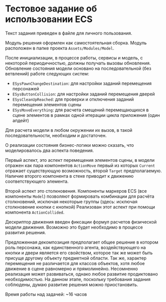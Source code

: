 # Тестовое задание об использовании ECS

Текст задания приведен в файле для личного пользования.

Модуль решения оформлен как самостоятельная сборка. Модуль расположен в папке проекта `Assets/Modules/Model`.

После инициализации, в процессе работы, сервисы и модель, с некоторой периодичностью, должны получать вызовы обновления. Обновление состояния модели основано на последовательной (без ветвлений) работе следующих систем:

- `ESysPawnChangeDestination`: для настройки заданий перемещения персонажей
- `ESysButtonCollision`: для настройки заданий перемещения дверей
- `ESysCleanUpReached`: для проверки и отключения заданий перемещения элементов сцены
- `ESysMoveEverything`: для расчета смещений перемещающихся в сцене элементов в рамках одной итерации цикла приложения (один апдейт)

Для расчета модели в любом окружении их вызов, в такой последовательности, необходим и достаточен.

О реализации состояния бизнес-логики можно сказать, что моделировалось два аспекта поведения.

Первый аспект, это аспект перемещения элементов сцены, в модели отражен как пара компонентов `ActionMove` первый из которых `Current` отражает существующую возможность, второй `Target` предполагаемую. Наличие второго компонента в стеке приводит к движению соответствующего элемента.

Второй аспект это столкновения. Компоненты маркеров ECS (все компоненты `Model`) позволяют формировать комбинации для расчёта столкновений, исключая некоторые группы (здесь: исключая столкновение кнопки с кнопкой) Реализован этот аспект при помощи компонента `ActionCollided`.

Дескриптор движения введен фиксации формул расчетов физической модели движения. Возможно это будет необходимо в процессе развития решения.

Предложенная декомпозиция предполагает общее решение в котором роль персонажа, как единственного агента, воздействующего на кнопки и двери является его свойством, которое так же может быть присуще другому объекту предметной области. Так же, характер перемещения не различается для классов объектов, хотя любое движение в сцене равномерно и прямолинейно. Несомненно реализация может развиваться, однако любое развитие продиктовано необходимостью. На данном этапе, поскольку требования задания соблюдены, думаю развитие решения можно приостановить.

Время работы над задачей: ~16 часов
